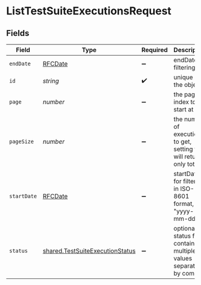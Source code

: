 # ListTestSuiteExecutionsRequest


## Fields

| Field                                                                                     | Type                                                                                      | Required                                                                                  | Description                                                                               |
| ----------------------------------------------------------------------------------------- | ----------------------------------------------------------------------------------------- | ----------------------------------------------------------------------------------------- | ----------------------------------------------------------------------------------------- |
| `endDate`                                                                                 | [RFCDate](../../../types/rfcdate.md)                                                      | :heavy_minus_sign:                                                                        | endDate for filtering                                                                     |
| `id`                                                                                      | *string*                                                                                  | :heavy_check_mark:                                                                        | unique id of the object                                                                   |
| `page`                                                                                    | *number*                                                                                  | :heavy_minus_sign:                                                                        | the page index to start at                                                                |
| `pageSize`                                                                                | *number*                                                                                  | :heavy_minus_sign:                                                                        | the number of executions to get, setting to 0 will return only totals                     |
| `startDate`                                                                               | [RFCDate](../../../types/rfcdate.md)                                                      | :heavy_minus_sign:                                                                        | startDate for filtering in ISO-8601 format, i.e. "yyyy-mm-dd"                             |
| `status`                                                                                  | [shared.TestSuiteExecutionStatus](../../../sdk/models/shared/testsuiteexecutionstatus.md) | :heavy_minus_sign:                                                                        | optional status filter containing multiple values separated by comma                      |